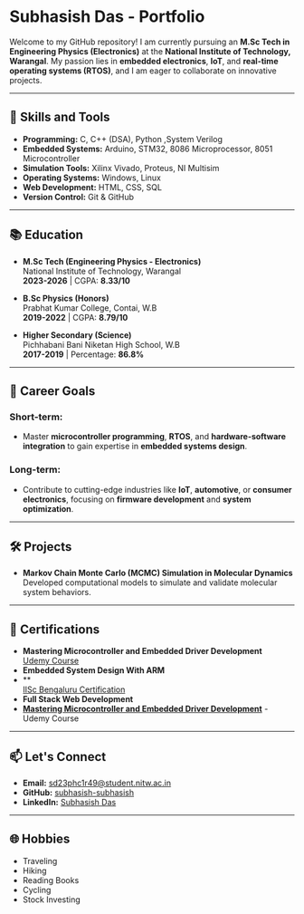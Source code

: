 # Subhasish Das - Portfolio

Welcome to my GitHub repository! I am currently pursuing an **M.Sc Tech in Engineering Physics (Electronics)** at the **National Institute of Technology, Warangal**. My passion lies in **embedded electronics**, **IoT**, and **real-time operating systems (RTOS)**, and I am eager to collaborate on innovative projects.

---

## 🔧 Skills and Tools
- **Programming:** C, C++ (DSA), Python ,System Verilog
- **Embedded Systems:** Arduino, STM32, 8086 Microprocessor, 8051 Microcontroller
- **Simulation Tools:** Xilinx Vivado, Proteus, NI Multisim
- **Operating Systems:** Windows, Linux
- **Web Development:** HTML, CSS, SQL
- **Version Control:** Git & GitHub

---

## 📚 Education
- **M.Sc Tech (Engineering Physics - Electronics)**  
  National Institute of Technology, Warangal  
  **2023-2026** | CGPA: **8.33/10**

- **B.Sc Physics (Honors)**  
  Prabhat Kumar College, Contai, W.B  
  **2019-2022** | CGPA: **8.79/10**

- **Higher Secondary (Science)**  
  Pichhabani Bani Niketan High School, W.B  
  **2017-2019** | Percentage: **86.8%**

---

## 🎯 Career Goals
### Short-term:
- Master **microcontroller programming**, **RTOS**, and **hardware-software integration** to gain expertise in **embedded systems design**.

### Long-term:
- Contribute to cutting-edge industries like **IoT**, **automotive**, or **consumer electronics**, focusing on **firmware development** and **system optimization**.

---

## 🛠️ Projects
- **Markov Chain Monte Carlo (MCMC) Simulation in Molecular Dynamics**  
  Developed computational models to simulate and validate molecular system behaviors.  

---

## 🌟 Certifications
- **Mastering Microcontroller and Embedded Driver Development**  
  [Udemy Course](https://www.udemy.com/course/mastering-microcontroller-with-peripheral-driver-development/)
- **Embedded System Design With ARM**
- **  
  [IISc Bengaluru Certification](https://onlinecourses.nptel.ac.in/noc22_cs93/preview)
- **Full Stack Web Development**
- **[Mastering Microcontroller and Embedded Driver Development](https://www.udemy.com/course/mastering-microcontroller-and-embedded-driver-development/)** - Udemy Course

---

## 📫 Let's Connect
- **Email:** sd23phc1r49@student.nitw.ac.in  
- **GitHub:** [subhasish-subhasish](https://github.com/subhasish-subhasish)  
- **LinkedIn:** [Subhasish Das](https://www.linkedin.com/in/subhasishsubhasish/)  

---

## 🌐 Hobbies
- Traveling  
- Hiking  
- Reading Books  
- Cycling  
- Stock Investing

<!--
**subhasish-subhasish/subhasish-subhasish** is a ✨ _special_ ✨ repository because its `README.md` (this file) appears on your GitHub profile.

Here are some ideas to get you started:

- 🔭 I’m currently working on ...
- 🌱 I’m currently learning ...
- 👯 I’m looking to collaborate on ...
- 🤔 I’m looking for help with ...
- 💬 Ask me about ...
- 📫 How to reach me: ...
- 😄 Pronouns: ...
- ⚡ Fun fact: ...
-->
